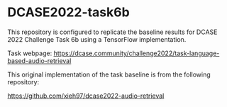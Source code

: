 # DCASE2022-task6b

This repository is configured to replicate the baseline results for DCASE 2022 Challenge Task 6b using a TensorFlow implementation.

Task webpage: https://dcase.community/challenge2022/task-language-based-audio-retrieval

This original implementation of the task baseline is from the following repository: 

https://github.com/xieh97/dcase2022-audio-retrieval
